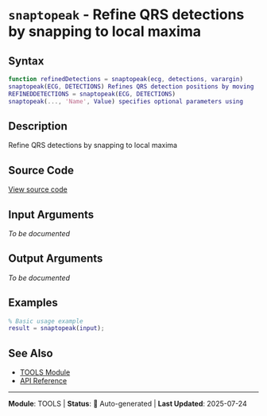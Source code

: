 # `snaptopeak` - Refine QRS detections by snapping to local maxima

## Syntax

```matlab
function refinedDetections = snaptopeak(ecg, detections, varargin)
snaptopeak(ECG, DETECTIONS) Refines QRS detection positions by moving
REFINEDDETECTIONS = snaptopeak(ECG, DETECTIONS)
snaptopeak(..., 'Name', Value) specifies optional parameters using
```

## Description

Refine QRS detections by snapping to local maxima

## Source Code

[View source code](../../../src/tools/snaptopeak.m)

## Input Arguments

*To be documented*

## Output Arguments

*To be documented*

## Examples

```matlab
% Basic usage example
result = snaptopeak(input);
```

## See Also

- [TOOLS Module](README.md)
- [API Reference](../README.md)

---

**Module**: TOOLS | **Status**: 🔄 Auto-generated | **Last Updated**: 2025-07-24
